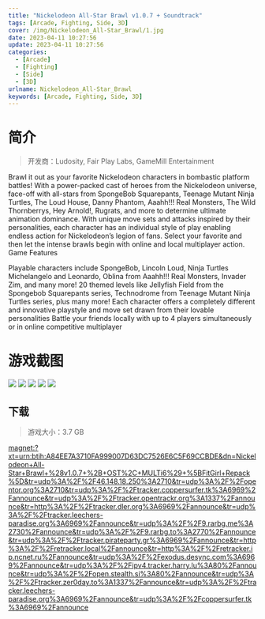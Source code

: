 ```yaml
---
title: "Nickelodeon All-Star Brawl v1.0.7 + Soundtrack"
tags: [Arcade, Fighting, Side, 3D]
cover: /img/Nickelodeon_All-Star_Brawl/1.jpg
date: 2023-04-11 10:27:56
update: 2023-04-11 10:27:56
categories: 
  - [Arcade]
  - [Fighting]
  - [Side]
  - [3D]
urlname: Nickelodeon_All-Star_Brawl
keywords: [Arcade, Fighting, Side, 3D]
---
```

# 简介

> 开发商：Ludosity, Fair Play Labs, GameMill Entertainment

Brawl it out as your favorite Nickelodeon characters in bombastic platform battles! With a power-packed cast of heroes from the Nickelodeon universe, face-off with all-stars from SpongeBob Squarepants, Teenage Mutant Ninja Turtles, The Loud House, Danny Phantom, Aaahh!!! Real Monsters, The Wild Thornberrys, Hey Arnold!, Rugrats, and more to determine ultimate animation dominance. With unique move sets and attacks inspired by their personalities, each character has an individual style of play enabling endless action for Nickelodeon’s legion of fans. Select your favorite and then let the intense brawls begin with online and local multiplayer action.
Game Features

Playable characters include SpongeBob, Lincoln Loud, Ninja Turtles Michelangelo and Leonardo, Oblina from Aaahh!!! Real Monsters, Invader Zim, and many more!
20 themed levels like Jellyfish Field from the Spongebob Squarepants series, Technodrome from Teenage Mutant Ninja Turtles series, plus many more!
Each character offers a completely different and innovative playstyle and move set drawn from their lovable personalities
Battle your friends locally with up to 4 players simultaneously or in online competitive multiplayer

# 游戏截图

![](/img/Nickelodeon_All-Star_Brawl/2.jpg)
![](/img/Nickelodeon_All-Star_Brawl/3.jpg)
![](/img/Nickelodeon_All-Star_Brawl/4.jpg)
![](/img/Nickelodeon_All-Star_Brawl/5.jpg)
![](/img/Nickelodeon_All-Star_Brawl/6.jpg)


## 下载

> 游戏大小：3.7 GB

[magnet:?xt=urn:btih:A84EE7A3710FA999007D63DC7526E6C5F69CCBDE&amp;dn=Nickelodeon+All-Star+Brawl+%28v1.0.7+%2B+OST%2C+MULTi6%29+%5BFitGirl+Repack%5D&amp;tr=udp%3A%2F%2F46.148.18.250%3A2710&amp;tr=udp%3A%2F%2Fopentor.org%3A2710&amp;tr=udp%3A%2F%2Ftracker.coppersurfer.tk%3A6969%2Fannounce&amp;tr=udp%3A%2F%2Ftracker.opentrackr.org%3A1337%2Fannounce&amp;tr=http%3A%2F%2Ftracker.dler.org%3A6969%2Fannounce&amp;tr=udp%3A%2F%2Ftracker.leechers-paradise.org%3A6969%2Fannounce&amp;tr=udp%3A%2F%2F9.rarbg.me%3A2730%2Fannounce&amp;tr=udp%3A%2F%2F9.rarbg.to%3A2770%2Fannounce&amp;tr=udp%3A%2F%2Ftracker.pirateparty.gr%3A6969%2Fannounce&amp;tr=http%3A%2F%2Fretracker.local%2Fannounce&amp;tr=http%3A%2F%2Fretracker.ip.ncnet.ru%2Fannounce&amp;tr=udp%3A%2F%2Fexodus.desync.com%3A6969%2Fannounce&amp;tr=udp%3A%2F%2Fipv4.tracker.harry.lu%3A80%2Fannounce&amp;tr=udp%3A%2F%2Fopen.stealth.si%3A80%2Fannounce&amp;tr=udp%3A%2F%2Ftracker.zer0day.to%3A1337%2Fannounce&amp;tr=udp%3A%2F%2Ftracker.leechers-paradise.org%3A6969%2Fannounce&amp;tr=udp%3A%2F%2Fcoppersurfer.tk%3A6969%2Fannounce](magnet:?xt=urn:btih:A84EE7A3710FA999007D63DC7526E6C5F69CCBDE&amp;dn=Nickelodeon+All-Star+Brawl+%28v1.0.7+%2B+OST%2C+MULTi6%29+%5BFitGirl+Repack%5D&amp;tr=udp%3A%2F%2F46.148.18.250%3A2710&amp;tr=udp%3A%2F%2Fopentor.org%3A2710&amp;tr=udp%3A%2F%2Ftracker.coppersurfer.tk%3A6969%2Fannounce&amp;tr=udp%3A%2F%2Ftracker.opentrackr.org%3A1337%2Fannounce&amp;tr=http%3A%2F%2Ftracker.dler.org%3A6969%2Fannounce&amp;tr=udp%3A%2F%2Ftracker.leechers-paradise.org%3A6969%2Fannounce&amp;tr=udp%3A%2F%2F9.rarbg.me%3A2730%2Fannounce&amp;tr=udp%3A%2F%2F9.rarbg.to%3A2770%2Fannounce&amp;tr=udp%3A%2F%2Ftracker.pirateparty.gr%3A6969%2Fannounce&amp;tr=http%3A%2F%2Fretracker.local%2Fannounce&amp;tr=http%3A%2F%2Fretracker.ip.ncnet.ru%2Fannounce&amp;tr=udp%3A%2F%2Fexodus.desync.com%3A6969%2Fannounce&amp;tr=udp%3A%2F%2Fipv4.tracker.harry.lu%3A80%2Fannounce&amp;tr=udp%3A%2F%2Fopen.stealth.si%3A80%2Fannounce&amp;tr=udp%3A%2F%2Ftracker.zer0day.to%3A1337%2Fannounce&amp;tr=udp%3A%2F%2Ftracker.leechers-paradise.org%3A6969%2Fannounce&amp;tr=udp%3A%2F%2Fcoppersurfer.tk%3A6969%2Fannounce)